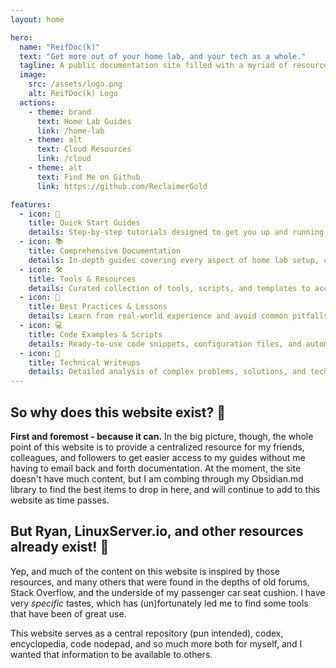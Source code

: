 ```yaml
---
layout: home

hero:
  name: "ReifDoc(k)"
  text: "Get more out of your home lab, and your tech as a whole."
  tagline: A public documentation site filled with a myriad of resources to help people get more out of the internet.
  image:
    src: /assets/logo.png
    alt: ReifDoc(k) Logo
  actions:
    - theme: brand
      text: Home Lab Guides
      link: /home-lab
    - theme: alt
      text: Cloud Resources
      link: /cloud
    - theme: alt
      text: Find Me on Github
      link: https://github.com/ReclaimerGold

features:
  - icon: 🚀
    title: Quick Start Guides
    details: Step-by-step tutorials designed to get you up and running fast with clear, actionable instructions.
  - icon: 📚
    title: Comprehensive Documentation  
    details: In-depth guides covering every aspect of home lab setup, cloud deployment, and system administration.
  - icon: 🛠️
    title: Tools & Resources
    details: Curated collection of tools, scripts, and templates to accelerate your projects and workflows.
  - icon: 🎯
    title: Best Practices & Lessons
    details: Learn from real-world experience and avoid common pitfalls with proven strategies and insights.
  - icon: 💻
    title: Code Examples & Scripts
    details: Ready-to-use code snippets, configuration files, and automation scripts for immediate implementation.
  - icon: 📝
    title: Technical Writeups
    details: Detailed analysis of complex problems, solutions, and technical deep-dives from real projects.
---
```


## So why does this website exist? 🤷

**First and foremost - because it can.** In the big picture, though, the whole point of this website is to provide a centralized resource for my friends, colleagues, and followers to get easier access to my guides without me having to email back and forth documentation. At the moment, the site doesn't have much content, but I am combing through my Obsidian.md library to find the best items to drop in here, and will continue to add to this website as time passes.

## But Ryan, LinuxServer.io, and other resources already exist! 😤

Yep, and much of the content on this website is inspired by those resources, and many others that were found in the depths of old forums, Stack Overflow, and the underside of my passenger car seat cushion. I have very *specific* tastes, which has (un)fortunately led me to find some tools that have been of great use.

This website serves as a central repository (pun intended), codex, encyclopedia, code nodepad, and so much more both for myself, and I wanted that information to be available to others.